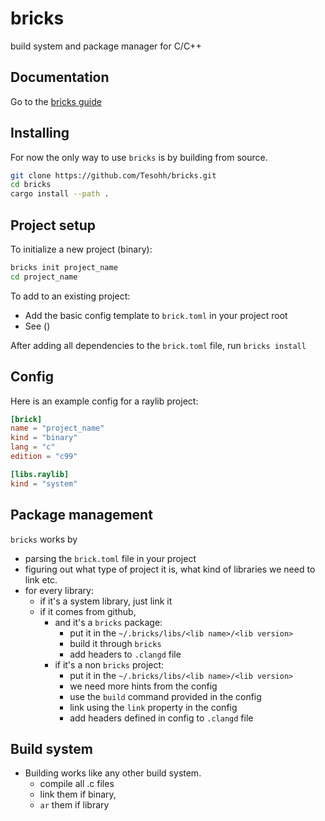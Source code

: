 # bricks
build system and package manager for C/C++

## Documentation
Go to the [bricks guide](https://tesohh.github.io/bricks/)

## Installing
For now the only way to use `bricks` is by building from source.

```sh
git clone https://github.com/Tesohh/bricks.git
cd bricks
cargo install --path .
```

## Project setup
To initialize a new project (binary):

```sh
bricks init project_name
cd project_name
```

To add to an existing project:
- Add the basic config template to `brick.toml` in your project root
- See ()

After adding all dependencies to the `brick.toml` file, run `bricks install`

## Config
Here is an example config for a raylib project:

```toml
[brick]
name = "project_name"
kind = "binary"
lang = "c"
edition = "c99"

[libs.raylib]
kind = "system"
```

## Package management
`bricks` works by 
- parsing the `brick.toml` file in your project
- figuring out what type of project it is, what kind of libraries we need to link etc.
- for every library:
    - if it's a system library, just link it
    - if it comes from github,
        - and it's a `bricks` package:
            - put it in the `~/.bricks/libs/<lib name>/<lib version>`
            - build it through `bricks`
            - add headers to `.clangd` file 
        - if it's a non `bricks` project:
            - put it in the `~/.bricks/libs/<lib name>/<lib version>`
            - we need more hints from the config
            - use the `build` command provided in the config
            - link using the `link` property in the config 
            - add headers defined in config to `.clangd` file

## Build system
- Building works like any other build system.
    - compile all .c files
    - link them if binary,
    - `ar` them if library
